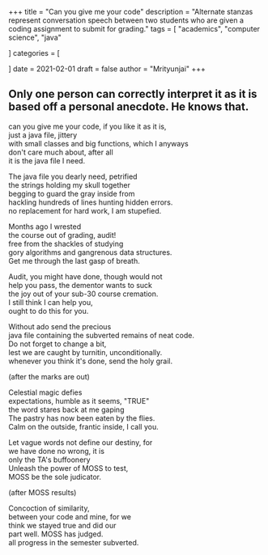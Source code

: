 +++
title = "Can you give me your code"
description = "Alternate stanzas represent conversation speech between two students who are given a coding assignment to submit for grading."
tags = [
    "academics",
    "computer science",
    "java"

]
categories = [

]
date = 2021-02-01
draft = false
author = "Mrityunjai"
+++
## Only one person can correctly interpret it as it is based off a personal anecdote. He knows that.
can you give me your code, if you like it as it is,  
just a java file, jittery  
with small classes and big functions, which I anyways  
don't care much about, after all  
it is the java file I need.  

The java file you dearly need, petrified  
the strings holding my skull together  
begging to guard the gray inside from  
hackling hundreds of lines hunting hidden errors.  
no replacement for hard work, I am stupefied.  

Months ago I wrested  
the course out of grading, audit!  
free from the shackles of studying  
gory algorithms and gangrenous data structures.  
Get me through the last gasp of breath.  

Audit, you might have done, though would not  
help you pass, the dementor wants to suck  
the joy out of your sub-30 course cremation.  
I still think I can help you,  
ought to do this for you.  

Without ado send the precious  
java file containing the subverted remains of neat code.  
Do not forget to change a bit,  
lest we are caught by turnitin, unconditionally.  
whenever you think it's done, send the holy grail.  

(after the marks are out)  

Celestial magic defies  
expectations, humble as it seems, "TRUE"  
the word stares back at me gaping  
The pastry has now been eaten by the flies.  
Calm on the outside, frantic inside, I call you.  

Let vague words not define our destiny, for  
we have done no wrong, it is  
only the TA's buffoonery  
Unleash the power of MOSS to test,  
MOSS be the sole judicator.  

(after MOSS results)  

Concoction of similarity,  
between your code and mine, for we  
think we stayed true and did our  
part well. MOSS has judged.  
all progress in the semester subverted.  
